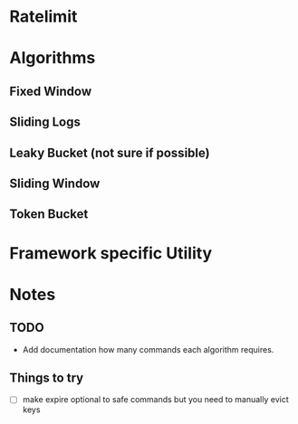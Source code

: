 # Ratelimit

# Algorithms

## Fixed Window

## Sliding Logs

## Leaky Bucket (not sure if possible)

## Sliding Window

## Token Bucket

# Framework specific Utility

# Notes

## TODO

- Add documentation how many commands each algorithm requires.

## Things to try

- [ ] make expire optional to safe commands but you need to manually evict keys
